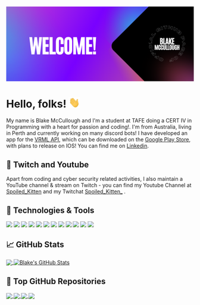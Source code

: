<!-- logoColor=fbfbfb&color=9200ff  -->
  ![Header](https://raw.githubusercontent.com/Blake-McCullough/Blake-McCullough/master/readme_headers.png "Header")




  # Hello, folks! <img src="https://raw.githubusercontent.com/Blake-McCullough/Blake-McCullough/master/wave.gif" width="30px">

  My name is Blake McCullough and I'm a student at TAFE doing a CERT IV in Programming with a heart for passion and coding!. I'm from Australia, living in Perth and currently working on many discord bots! I have developed an app for the [VRML API](https://vrmasterleague.com/), which can be downloaded on the [Google Play Store](https://play.google.com/store/apps/details?id=com.SpoiledKitten.VRML), with plans to release on IOS!
You can find me on [Linkedin](https://www.linkedin.com/in/blake-mccullough-0bb6a1203/).

  ## &#x1F3A5; Twitch and Youtube 

  Apart from coding and cyber security related activities, I also maintain a YouTube channel & stream on Twitch - you can find my Youtube Channel at [Spoiled_Kitten](https://www.youtube.com/channel/UCZrmvg_DI9PfssyOWlFJ5qQ) and my Twitchat [Spoiled_Kitten_](https://www.twitch.tv/spoiled_kitten_/) .

  ## 🔧 Technologies & Tools
  ![](https://img.shields.io/badge/OS-Linux-informational?style=flat&logo=linux&logoColor=fbfbfb&color=9200ff)
  ![](https://img.shields.io/badge/Editor-Wordpress-informational?style=flat&logo=WordPress&logoColor=fbfbfb&color=9200ff)
  ![](https://img.shields.io/badge/Editor-Visual_Studio-informational?style=flat&logo=visual-studio-code&logoColor=fbfbfb&color=9200ff)
  ![](https://img.shields.io/badge/Editor-Visual_Studio_Code-informational?style=flat&logo=visual-studio&logoColor=fbfbfb&color=9200ff)
  ![](https://img.shields.io/badge/Shell-Bash-informational?style=flat&logo=gnu-bash&logoColor=fbfbfb&color=9200ff)
  ![](https://img.shields.io/badge/Code-Python-informational?style=flat&logo=python&logoColor=fbfbfb&color=9200ff)
  ![](https://img.shields.io/badge/Code-JavaScript-informational?style=flat&logo=javascript&logoColor=fbfbfb&color=9200ff)
  ![](https://img.shields.io/badge/Code-C%23-informational?style=flat&logo=c-sharp&logoColor=fbfbfb&color=9200ff)
  ![](https://img.shields.io/badge/Code-Latex-informational?style=flat&logo=latex&logoColor=fbfbfb&color=9200ff)
  ![](https://img.shields.io/badge/Code-Godot-informational?style=flat&logo=godot-engine&logoColor=fbfbfb&color=9200ff)
  ![](https://img.shields.io/badge/Code-C%2B%2B-informational?style=flat&logo=c%2B%2B&logoColor=fbfbfb&color=9200ff)
  ![](https://img.shields.io/badge/Code-Shell_Script-informational?style=flat&logo=gnu-bash&logoColor=fbfbfb&color=9200ff) 

  ## &#x1f4c8; GitHub Stats

  <a href="https://github.com/Blake-McCullough/Blake-McCullough">
    <img align="center" src="https://github-readme-stats.vercel.app/api/top-langs/?username=Blake-McCullough&hide=java,html,tex&title_color=fbfbfb&text_color=fbfbfb&icon_color=9200ff&bg_color=1d1f21&langs_count=3" />
  </a>
  <a href="https://github.com/Blake-McCullough/Blake-McCullough">
    <img align="center" src="https://github-readme-stats.vercel.app/api?username=Blake-McCullough&show_icons=true&line_height=27&count_private=true&title_color=fbfbfb&text_color=fbfbfb&icon_color=9200ff&bg_color=1d1f21" alt="Blake's GitHub Stats" />
  </a>

## &#x1F4DC; Top GitHub Repositories
  <a href="https://github.com/Blake-McCullough/C_Sharp-PayRoll-System">
    <img align="center" src="https://github-readme-stats.vercel.app/api/pin/?username=Blake-McCullough&repo=C_Sharp-PayRoll-System&title_color=fbfbfb&text_color=fbfbfb&icon_color=9200ff&&bg_color=1d1f21" />
  </a>  
  <a href="https://github.com/Blake-McCullough/Godot-3D-Simple-FPS-Character">
    <img align="center" src="https://github-readme-stats.vercel.app/api/pin/?username=Blake-McCullough&repo=Godot-3D-Simple-FPS-Character&title_color=fbfbfb&text_color=fbfbfb&icon_color=9200ff&&bg_color=1d1f21" />
  </a>   
  <a href="https://github.com/Blake-McCullough/Arduino-Media-Controller">
    <img align="center" src="https://github-readme-stats.vercel.app/api/pin/?username=Blake-McCullough&repo=Arduino-Media-Controller&title_color=fbfbfb&text_color=fbfbfb&icon_color=9200ff&&bg_color=1d1f21" />
  </a>   
  <a href="https://github.com/Blake-McCullough/jaycar_mobile_app">
    <img align="center" src="https://github-readme-stats.vercel.app/api/pin/?username=Blake-McCullough&repo=jaycar_mobile_app&title_color=fbfbfb&text_color=fbfbfb&icon_color=9200ff&&bg_color=1d1f21" />
  </a> 




